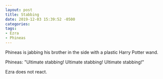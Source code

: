 ```yaml
---
layout: post
title: Stabbing
date: 2019-12-03 15:39:52 -0500
categories:
tags:
- Ezra
- Phineas
---
```


Phineas is jabbing his brother in the side with a plastic Harry Potter wand.

Phineas: "Ultimate stabbing! Ultimate stabbing! Ultimate stabbing!"

Ezra does not react.

